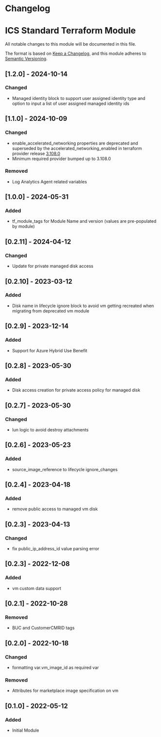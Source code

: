 # Changelog
# ICS Standard Terraform Module
All notable changes to this module will be documented in this file.

The format is based on [Keep a Changelog](https://keepachangelog.com/en/1.1.0/),
and this module adheres to [Semantic Versioning](https://semver.org/spec/v2.0.0.html).

## [1.2.0] - 2024-10-14
### Changed
- Managed identity block to support user assigned identity type and option to input a list of user assigned managed identity ids

## [1.1.0] - 2024-10-09
### Changed
- enable_accelerated_networking properties are deprecated and superseded by the accelerated_networking_enabled in terraform provider release [3.108.0](https://learn.microsoft.com/en-us/azure/developer/terraform/provider-version-history-azurerm-3-0-0-to-3-116-0#31080-june-13-2024)
- Minimum required provider bumped up to 3.108.0
### Removed
- Log Analytics Agent related variables
## [1.0.0] - 2024-05-31
### Added
 - tf_module_tags for Module Name and version (values are pre-populated by module)

## [0.2.11] - 2024-04-12
### Changed
- Update for private managed disk access

## [0.2.10] - 2023-03-12
### Added
- Disk name in lifecycle ignore block to avoid vm getting recreated when migrating from deprecated vm module

## [0.2.9] - 2023-12-14
### Added
- Support for Azure Hybrid Use Benefit

## [0.2.8] - 2023-05-30
### Added
- Disk access creation for private access policy for managed disk

## [0.2.7] - 2023-05-30
### Changed
- lun logic to avoid destroy attachments

## [0.2.6] - 2023-05-23
### Added
 - 	source_image_reference to lifecycle ignore_changes

## [0.2.4] - 2023-04-18
### Added
-  remove public access to managed vm disk

## [0.2.3] - 2023-04-13
### Changed
-  fix public_ip_address_id value parsing error

## [0.2.3] - 2022-12-08
### Added
-  vm custom data support

## [0.2.1] - 2022-10-28
### Removed
-  BUC and CustomerCMRID tags

## [0.2.0] - 2022-10-18
### Changed
-  formatting var.vm_image_id as required var
### Removed
- Attributes for marketplace image specification on vm

## [0.1.0] - 2022-05-12
### Added
-  Initial Module